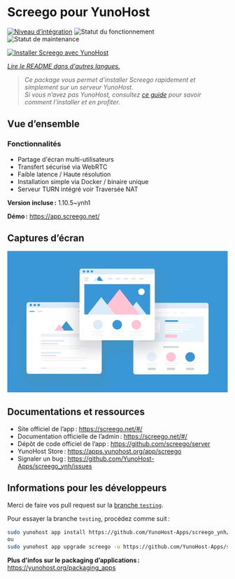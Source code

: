 <!--
Nota bene : ce README est automatiquement généré par <https://github.com/YunoHost/apps/tree/master/tools/readme_generator>
Il NE doit PAS être modifié à la main.
-->

# Screego pour YunoHost

[![Niveau d’intégration](https://dash.yunohost.org/integration/screego.svg)](https://ci-apps.yunohost.org/ci/apps/screego/) ![Statut du fonctionnement](https://ci-apps.yunohost.org/ci/badges/screego.status.svg) ![Statut de maintenance](https://ci-apps.yunohost.org/ci/badges/screego.maintain.svg)

[![Installer Screego avec YunoHost](https://install-app.yunohost.org/install-with-yunohost.svg)](https://install-app.yunohost.org/?app=screego)

*[Lire le README dans d'autres langues.](./ALL_README.md)*

> *Ce package vous permet d’installer Screego rapidement et simplement sur un serveur YunoHost.*  
> *Si vous n’avez pas YunoHost, consultez [ce guide](https://yunohost.org/install) pour savoir comment l’installer et en profiter.*

## Vue d’ensemble

### Fonctionnalités

- Partage d'écran multi-utilisateurs
- Transfert sécurisé via WebRTC
- Faible latence / Haute résolution
- Installation simple via Docker / binaire unique
- Serveur TURN intégré voir Traversée NAT

**Version incluse :** 1.10.5~ynh1

**Démo :** <https://app.screego.net/>

## Captures d’écran

![Capture d’écran de Screego](./doc/screenshots/example.jpg)

## Documentations et ressources

- Site officiel de l’app : <https://screego.net/#/>
- Documentation officielle de l’admin : <https://screego.net/#/>
- Dépôt de code officiel de l’app : <https://github.com/screego/server>
- YunoHost Store : <https://apps.yunohost.org/app/screego>
- Signaler un bug : <https://github.com/YunoHost-Apps/screego_ynh/issues>

## Informations pour les développeurs

Merci de faire vos pull request sur la [branche `testing`](https://github.com/YunoHost-Apps/screego_ynh/tree/testing).

Pour essayer la branche `testing`, procédez comme suit :

```bash
sudo yunohost app install https://github.com/YunoHost-Apps/screego_ynh/tree/testing --debug
ou
sudo yunohost app upgrade screego -u https://github.com/YunoHost-Apps/screego_ynh/tree/testing --debug
```

**Plus d’infos sur le packaging d’applications :** <https://yunohost.org/packaging_apps>
